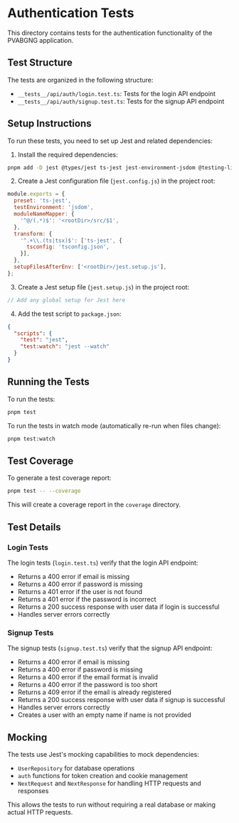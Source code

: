 # Authentication Tests

This directory contains tests for the authentication functionality of the PVABGNG application.

## Test Structure

The tests are organized in the following structure:

- `__tests__/api/auth/login.test.ts`: Tests for the login API endpoint
- `__tests__/api/auth/signup.test.ts`: Tests for the signup API endpoint

## Setup Instructions

To run these tests, you need to set up Jest and related dependencies:

1. Install the required dependencies:

```bash
pnpm add -D jest @types/jest ts-jest jest-environment-jsdom @testing-library/react @testing-library/jest-dom
```

2. Create a Jest configuration file (`jest.config.js`) in the project root:

```javascript
module.exports = {
  preset: 'ts-jest',
  testEnvironment: 'jsdom',
  moduleNameMapper: {
    '^@/(.*)$': '<rootDir>/src/$1',
  },
  transform: {
    '^.+\\.(ts|tsx)$': ['ts-jest', {
      tsconfig: 'tsconfig.json',
    }],
  },
  setupFilesAfterEnv: ['<rootDir>/jest.setup.js'],
};
```

3. Create a Jest setup file (`jest.setup.js`) in the project root:

```javascript
// Add any global setup for Jest here
```

4. Add the test script to `package.json`:

```json
{
  "scripts": {
    "test": "jest",
    "test:watch": "jest --watch"
  }
}
```

## Running the Tests

To run the tests:

```bash
pnpm test
```

To run the tests in watch mode (automatically re-run when files change):

```bash
pnpm test:watch
```

## Test Coverage

To generate a test coverage report:

```bash
pnpm test -- --coverage
```

This will create a coverage report in the `coverage` directory.

## Test Details

### Login Tests

The login tests (`login.test.ts`) verify that the login API endpoint:

- Returns a 400 error if email is missing
- Returns a 400 error if password is missing
- Returns a 401 error if the user is not found
- Returns a 401 error if the password is incorrect
- Returns a 200 success response with user data if login is successful
- Handles server errors correctly

### Signup Tests

The signup tests (`signup.test.ts`) verify that the signup API endpoint:

- Returns a 400 error if email is missing
- Returns a 400 error if password is missing
- Returns a 400 error if the email format is invalid
- Returns a 400 error if the password is too short
- Returns a 409 error if the email is already registered
- Returns a 200 success response with user data if signup is successful
- Handles server errors correctly
- Creates a user with an empty name if name is not provided

## Mocking

The tests use Jest's mocking capabilities to mock dependencies:

- `UserRepository` for database operations
- `auth` functions for token creation and cookie management
- `NextRequest` and `NextResponse` for handling HTTP requests and responses

This allows the tests to run without requiring a real database or making actual HTTP requests.